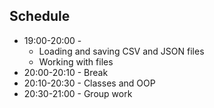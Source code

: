 ## Schedule

* 19:00-20:00 - 
    * Loading and saving CSV and JSON files
    * Working with files
* 20:00-20:10 - Break
* 20:10-20:30 - Classes and OOP
* 20:30-21:00 - Group work


